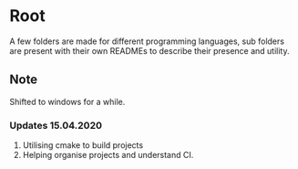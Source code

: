 # Root 

A few folders are made for different programming languages,
sub folders are present with their own READMEs to describe
their presence and utility.

## Note
Shifted to windows for a while.

### Updates 15.04.2020

1. Utilising cmake to build projects
2. Helping organise projects and understand CI.